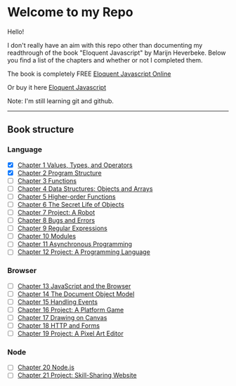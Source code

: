 # Welcome to my Repo

Hello!

I don't really have an aim with this repo other than documenting my readthrough of the book
"Eloquent Javascript" by Marijn Heverbeke.
Below you find a list of the chapters and whether or not I completed them.

The book is completely FREE
[Eloquent Javascript Online](https://eloquentjavascript.net/)

Or buy it here
[Eloquent Javascript](https://www.amazon.com/gp/product/1593279507/ref=as_li_tl?ie=UTF8&camp=1789&creative=9325&creativeASIN=1593279507&linkCode=as2&tag=marijhaver-20&linkId=d8642c0457954f03e27c02b0034d0d60)

Note:
I'm still learning git and github.

---

## Book structure

### Language

-   [x] [Chapter 1 Values, Types, and Operators](https://github.com/5marti3/Eloguent-Javascript/tree/master/1_Values%2C%20Types%2C%20and%20Operators)
-   [x] [Chapter 2 Program Structure](https://github.com/5marti3/Eloguent-Javascript/tree/master/2_Program_Structure)
-   [ ] [Chapter 3 Functions]()
-   [ ] [Chapter 4 Data Structures: Objects and Arrays]()
-   [ ] [Chapter 5 Higher-order Functions]()
-   [ ] [Chapter 6 The Secret Life of Objects]()
-   [ ] [Chapter 7 Project: A Robot]()
-   [ ] [Chapter 8 Bugs and Errors]()
-   [ ] [Chapter 9 Regular Expressions]()
-   [ ] [Chapter 10 Modules]()
-   [ ] [Chapter 11 Asynchronous Programming]()
-   [ ] [Chapter 12 Project: A Programming Language]()

### Browser

-   [ ] [Chapter 13 JavaScript and the Browser]()
-   [ ] [Chapter 14 The Document Object Model]()
-   [ ] [Chapter 15 Handling Events]()
-   [ ] [Chapter 16 Project: A Platform Game]()
-   [ ] [Chapter 17 Drawing on Canvas]()
-   [ ] [Chapter 18 HTTP and Forms]()
-   [ ] [Chapter 19 Project: A Pixel Art Editor]()

### Node

-   [ ] [Chapter 20 Node.js]()
-   [ ] [Chapter 21 Project: Skill-Sharing Website]()
